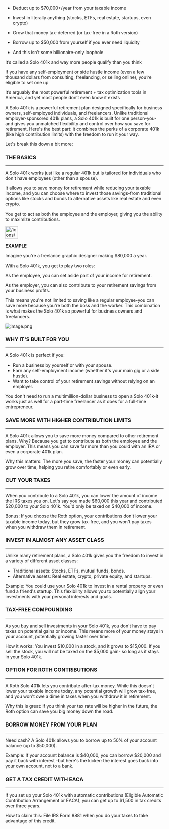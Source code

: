 - Deduct up to $70,000+/year from your taxable income  
  
- Invest in literally anything (stocks, ETFs, real estate, startups, even crypto)  
  
- Grow that money tax-deferred (or tax-free in a Roth version)  
  
- Borrow up to $50,000 from yourself if you ever need liquidity  
  
- And this isn’t some billionaire-only loophole  
  
It’s called a Solo 401k and way more people qualify than you think  
  
If you have any self-employment or side hustle income (even a few thousand dollars from consulting, freelancing, or selling online), you’re eligible to set one up  
  
It’s arguably the most powerful retirement + tax optimization tools in America, and yet most people don’t even know it exists


A Solo 401k is a powerful retirement plan designed specifically for business owners, self-employed individuals, and freelancers. Unlike traditional employer-sponsored 401k plans, a Solo 401k is built for one person-you-and gives you unmatched flexibility and control over how you save for retirement. Here's the best part: it combines the perks of a corporate 401k (like high contribution limits) with the freedom to run it your way.

Let's break this down a bit more:

### THE BASICS

---

A Solo 401k works just like a regular 401k but is tailored for individuals who don't have employees (other than a spouse).

It allows you to save money for retirement while reducing your taxable income, and you can choose where to invest those savings-from traditional options like stocks and bonds to alternative assets like real estate and even crypto.

You get to act as both the employee and the employer, giving you the ability to maximize contributions.

<aside> <img src="/icons/verified_gray.svg" alt="/icons/verified_gray.svg" width="40px" />

**EXAMPLE**

Imagine you're a freelance graphic designer making $80,000 a year.

With a Solo 401k, you get to play two roles:

As the employee, you can set aside part of your income for retirement.

As the employer, you can also contribute to your retirement savings from your business profits.

This means you're not limited to saving like a regular employee-you can save more because you're both the boss and the worker. This combination is what makes the Solo 401k so powerful for business owners and freelancers.

![image.png](attachment:def79939-45a9-4d9a-9bec-0ddc1f24ddd8:image.png)

</aside>

### **WHY IT'S BUILT FOR YOU**

---

A Solo 401k is perfect if you:

- Run a business by yourself or with your spouse.
- Earn any self-employment income (whether it's your main gig or a side hustle).
- Want to take control of your retirement savings without relying on an employer.

You don't need to run a multimillion-dollar business to open a Solo 401k-it works just as well for a part-time freelancer as it does for a full-time entrepreneur.

### **SAVE MORE WITH HIGHER CONTRIBUTION LIMITS**

---

A Solo 401k allows you to save more money compared to other retirement plans. Why? Because you get to contribute as both the employee and the employer. This means you can save far more than you could with an IRA or even a corporate 401k plan.

Why this matters: The more you save, the faster your money can potentially grow over time, helping you retire comfortably or even early.

### **CUT YOUR TAXES**

---

When you contribute to a Solo 401k, you can lower the amount of income the IRS taxes you on. Let's say you made $60,000 this year and contributed $20,000 to your Solo 401k. You'd only be taxed on $40,000 of income.

Bonus: If you choose the Roth option, your contributions don't lower your taxable income today, but they grow tax-free, and you won't pay taxes when you withdraw them in retirement.

### **INVEST IN ALMOST ANY ASSET CLASS**

---

Unlike many retirement plans, a Solo 401k gives you the freedom to invest in a variety of different asset classes:

- Traditional assets: Stocks, ETFs, mutual funds, bonds.
- Alternative assets: Real estate, crypto, private equity, and startups.

Example: You could use your Solo 401k to invest in a rental property or even fund a friend's startup. This flexibility allows you to potentially align your investments with your personal interests and goals.

### TAX-FREE COMPOUNDING

---

As you buy and sell investments in your Solo 401k, you don't have to pay taxes on potential gains or income. This means more of your money stays in your account, potentially growing faster over time.

How it works: You invest $10,000 in a stock, and it grows to $15,000. If you sell the stock, you will not be taxed on the $5,000 gain- so long as it stays in your Solo 401k.

### OPTION FOR ROTH CONTRIBUTIONS

---

A Roth Solo 401k lets you contribute after-tax money. While this doesn't lower your taxable income today, any potential growth will grow tax-free, and you won't owe a dime in taxes when you withdraw it in retirement.

Why this is great: If you think your tax rate will be higher in the future, the Roth option can save you big money down the road.

### BORROW MONEY FROM YOUR PLAN

---

Need cash? A Solo 401k allows you to borrow up to 50% of your account balance (up to $50,000).

Example: If your account balance is $40,000, you can borrow $20,000 and pay it back with interest -but here's the kicker: the interest goes back into your own account, not to a bank.

### GET A TAX CREDIT WITH EACA

---

If you set up your Solo 401k with automatic contributions (Eligible Automatic Contribution Arrangement or EACA), you can get up to $1,500 in tax credits over three years.

How to claim this: File IRS Form 8881 when you do your taxes to take advantage of this credit.